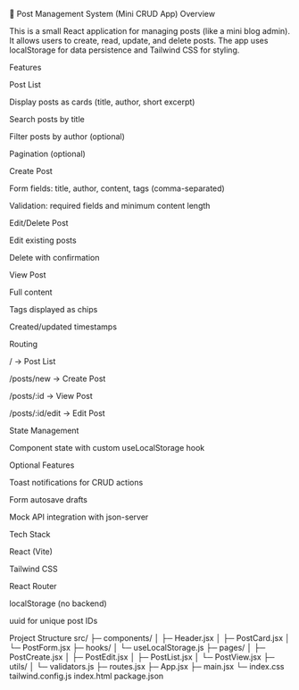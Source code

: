 📝 Post Management System (Mini CRUD App)
Overview

This is a small React application for managing posts (like a mini blog admin).
It allows users to create, read, update, and delete posts. The app uses localStorage for data persistence and Tailwind CSS for styling.

Features

Post List

Display posts as cards (title, author, short excerpt)

Search posts by title

Filter posts by author (optional)

Pagination (optional)

Create Post

Form fields: title, author, content, tags (comma-separated)

Validation: required fields and minimum content length

Edit/Delete Post

Edit existing posts

Delete with confirmation

View Post

Full content

Tags displayed as chips

Created/updated timestamps

Routing

/ → Post List

/posts/new → Create Post

/posts/:id → View Post

/posts/:id/edit → Edit Post

State Management

Component state with custom useLocalStorage hook

Optional Features

Toast notifications for CRUD actions

Form autosave drafts

Mock API integration with json-server

Tech Stack

React (Vite)

Tailwind CSS

React Router

localStorage (no backend)

uuid for unique post IDs

Project Structure
src/
 ├─ components/
 │   ├─ Header.jsx
 │   ├─ PostCard.jsx
 │   └─ PostForm.jsx
 ├─ hooks/
 │   └─ useLocalStorage.js
 ├─ pages/
 │   ├─ PostCreate.jsx
 │   ├─ PostEdit.jsx
 │   ├─ PostList.jsx
 │   └─ PostView.jsx
 ├─ utils/
 │   └─ validators.js
 ├─ routes.jsx
 ├─ App.jsx
 ├─ main.jsx
 └─ index.css
tailwind.config.js
index.html
package.json
